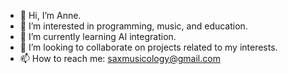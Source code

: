 - 👋 Hi, I’m Anne.
- 👀 I’m interested in programming, music, and education.
- 🌱 I’m currently learning AI integration.
- 💞️ I’m looking to collaborate on projects related to my interests.
- 📫 How to reach me: saxmusicology@gmail.com

<!---
AGH621/AGH621 is a ✨ special ✨ repository because its `README.md` (this file) appears on your GitHub profile.
You can click the Preview link to take a look at your changes.
--->
